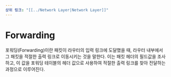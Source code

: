 ```yaml
---
상위 링크: "[[../Network Layer|Network Layer]]"
---
```

# Forwarding
포워딩(Forwarding)이란 패킷이 라우터의 입력 링크에 도달했을 때, 라우터 내부에서 그 패킷을 적절한 출력 링크로 이동시키는 것을 말한다. 이는 패킷 헤더의 필드값을 조사하고, 이 값을 포워딩 테이블의 헤더 값으로 사용하여 적절한 출력 링크를 찾아 전달하는 과정으로 이루어진다.

